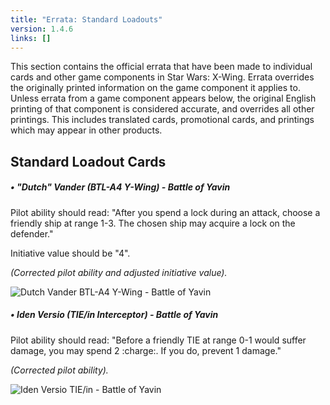 ```yaml
---
title: "Errata: Standard Loadouts"
version: 1.4.6
links: []
---
```


This section contains the official errata that have been made to individual cards and other game components in Star Wars: X-Wing. Errata overrides the originally printed information on the game component it applies to. Unless errata from a game component appears below, the original English printing of that component is considered accurate, and overrides all other printings. This includes translated cards, promotional cards, and printings which may appear in other products.

## Standard Loadout Cards

##### **• "Dutch" Vander (BTL-A4 Y-Wing) - Battle of Yavin**

Pilot ability should read: "After you spend a lock during an attack, choose a friendly ship at range 1-3. The chosen ship may acquire a lock on the defender."

Initiative value should be "4".

_(Corrected pilot ability and adjusted initiative value)._

![Dutch Vander BTL-A4 Y-Wing - Battle of Yavin](Ship_DV_A4_YWING_BOY.webp)

##### **• Iden Versio (TIE/in Interceptor) - Battle of Yavin**

Pilot ability should read: "Before a friendly TIE at range 0-1 would suffer damage, you may spend 2 :charge:. If you do, prevent 1 damage."

_(Corrected pilot ability)._

![Iden Versio TIE/in - Battle of Yavin](Ship_IV_TIE_IN_BOY.webp)
